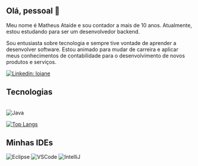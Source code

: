 ## Olá, pessoal 👋

Meu nome é Matheus Ataide e sou contador a mais de 10 anos. Atualmente, estou estudando para ser um desenvolvedor backend.

Sou entusiasta sobre tecnologia e sempre tive vontade de aprender a desenvolver software. Estou animado para mudar de carreira e aplicar meus conhecimentos de contabilidade para o desenvolvimento de novos produtos e serviços.

[![Linkedin: loiane](https://img.shields.io/badge/-Linkedin-blue?style=flat-square&logo=Linkedin&logoColor=white&link=https://www.linkedin.com/in/matheusataide9/)](https://www.linkedin.com/in/matheusataide9/)

## Tecnologias
<div style="display: inline-block"><br/>

<img align="center" alt="Java" src="https://img.shields.io/badge/Java-ED8B00?style=for-the-badge&logo=openjdk&logoColor=white" />
 
</div><br/>

[![Top Langs](https://github-readme-stats.vercel.app/api/top-langs/?username=MatheusAfox9&show_icons=true&theme=radical&layout=compact)](https://github.com/anuraghazra/github-readme-stats)

## Minhas IDEs
![Eclipse](https://img.shields.io/badge/-Eclipse-2C2255?style=flat-square&logo=eclipse&logoColor=white)
![VSCode](https://img.shields.io/badge/-VSCode-007ACC?style=flat-square&logo=visual-studio-code&logoColor=white)
![IntelliJ](https://img.shields.io/badge/-IntelliJ%20IDEA-black?style=flat-square&logo=intellij-idea&logoColor=white)

